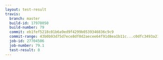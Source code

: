 ```yaml
---
layout: test-result
travis:
  branch: master
  build-id: 17978050
  build-number: 79
  commit: eb1fef5218c01b6a9ed9f4299b0539346836c9c9
  commit-range: 43b0b93d75d7ece8df0d2aecee64f91d8ea1b11c...c0dfc3493a21701145835c62fefefd3494a8fc98
  job-id: 27704506
  job-number: 79.1
  test-result: 0
---
```

